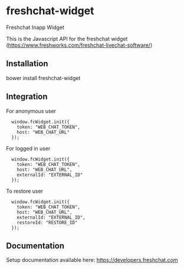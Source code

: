 # freshchat-widget

Freshchat Inapp Widget

This is the Javascript API for the freshchat widget (https://www.freshworks.com/freshchat-livechat-software/)

## Installation
 bower install freshchat-widget

## Integration

For anonymous user
```
  window.fcWidget.init({
    token: "WEB_CHAT_TOKEN",
    host: "WEB_CHAT_URL"
  });
```

For logged in user
```
  window.fcWidget.init({
    token: "WEB_CHAT_TOKEN",
    host: "WEB_CHAT_URL",
    externalId: "EXTERNAL_ID"
  });
```

To restore user
```
  window.fcWidget.init({
    token: "WEB_CHAT_TOKEN",
    host: "WEB_CHAT_URL",
    externalId: "EXTERNAL_ID",
    restoreId: "RESTORE_ID"
  });
```

## Documentation
 Setup documentation available here: https://developers.freshchat.com
